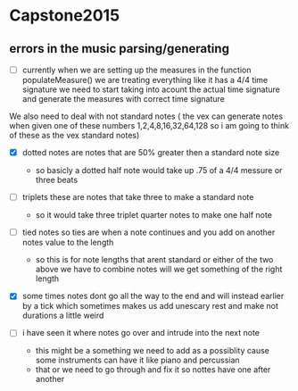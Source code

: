 # Capstone2015

## errors in the music parsing/generating 

- [ ] currently when we are setting up the measures in the function populateMeasure() we are treating everything like it has a 4/4 time signature we need to start taking into acount the actual time signature and generate the measures with correct time signature

We also need to deal with not standard notes ( the vex can generate notes when given one of these numbers  1,2,4,8,16,32,64,128 so i am going to think of these as the vex standard notes)
    
- [x] dotted notes are notes that are 50% greater then a standard note size 
  - so basicly a dotted half note would take up .75 of a 4/4 messure or three beats
      
- [ ] triplets these are notes that take three to make a standard note
  - so it would take three triplet quarter notes to make one half note
      
- [ ] tied notes so ties are when a note continues and you add on another notes value to the length
  - so this is for note lengths that arent standard or either of the two above we have to combine notes will we get something of the         right length

- [x] some times notes dont go all the way to the end and will instead earlier by a tick which sometimes makes us add unescary rest and make not durations a little weird
- [ ] i have seen it where notes go over and intrude into the next note 
    - this might be a something we need to add as a possiblity cause some instruments can have it like piano and percussian
    - that or we need to go through and fix it so nottes have one after another
